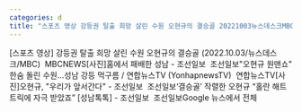 ```yaml
---
categories: d
title: "스포츠 영상 강등권 탈출 희망 살린 수원 오현규의 결승골 20221003뉴스데스크MBC  MBCNEWS"
---
```

[스포츠 영상] 강등권 탈출 희망 살린 수원 오현규의 결승골 (2022.10.03/뉴스데스크/MBC)&nbsp;&nbsp;MBCNEWS[사진]홈에서 패배한 성남 - 조선일보&nbsp;&nbsp;조선일보"오현규 원맨쇼" 한숨 돌린 수원…성남 강등 먹구름 / 연합뉴스TV (YonhapnewsTV)&nbsp;&nbsp;연합뉴스TV[사진]오현규, "우리가 앞서간다" - 조선일보&nbsp;&nbsp;조선일보‘결승골’ 작렬한 오현규 “홀란 해트트릭에 자극 받았죠” [성남톡톡] - 조선일보&nbsp;&nbsp;조선일보Google 뉴스에서 전체 